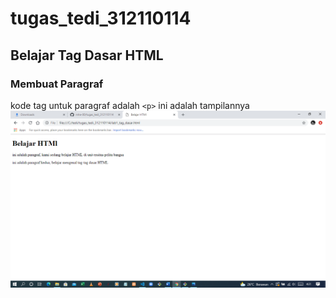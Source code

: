 # tugas_tedi_312110114
## Belajar Tag Dasar HTML

### Membuat Paragraf
kode tag untuk paragraf adalah `<p>`
ini adalah tampilannya
![gambar 1](screenshot/ss1.png)